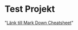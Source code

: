 # Test Projekt

 "[Länk till Mark Down Cheatsheet](https://github.com/adam-p/markdown-here/wiki/MarkdownCheatsheet)"